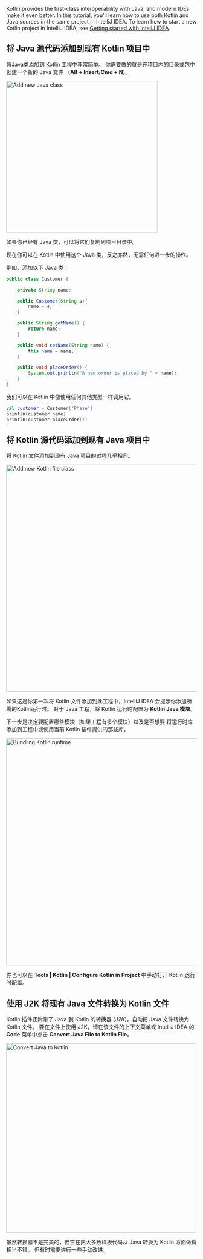 [//]: # (title: 在工程中混用 Java 与 Kotlin - 教程)

Kotlin provides the first-class interoperability with Java, and modern IDEs make it even better.
In this tutorial, you'll learn how to use both Kotlin and Java sources in the same project in 
IntelliJ IDEA. To learn how to start a new Kotlin project in IntelliJ IDEA, 
see [Getting started with IntellJ IDEA](jvm-get-started.md). 

## 将 Java 源代码添加到现有 Kotlin 项目中

将Java类添加到 Kotlin 工程中非常简单。 你需要做的就是在项目内的目录或包中创建一个新的 Java 文件
（__Alt + Insert__/__Cmd + N__）。

<img src="new-java-class.png" alt="Add new Java class" width="400"/>

如果你已经有 Java 类，可以将它们复制到项目目录中。

现在你可以在 Kotlin 中使用这个 Java 类，反之亦然，无需任何进一步的操作。
 
例如，添加以下 Java 类：

``` java
public class Customer {

    private String name;

    public Customer(String s){
        name = s;
    }

    public String getName() {
        return name;
    }

    public void setName(String name) {
        this.name = name;
    }

    public void placeOrder() {
        System.out.println("A new order is placed by " + name);
    }
}
```

我们可以在 Kotlin 中像使用任何其他类型一样调用它。

```kotlin
val customer = Customer("Phase")
println(customer.name)
println(customer.placeOrder())
```

## 将 Kotlin 源代码添加到现有 Java 项目中

将 Kotlin 文件添加到现有 Java 项目的过程几乎相同。

<img src="new-kotlin-file.png" alt="Add new Kotlin file class" width="600"/>

如果这是你第一次将 Kotlin 文件添加到此工程中，IntelliJ IDEA 会提示你添加所需的Kotlin运行时。
对于 Java 工程，将 Kotlin 运行时配置为 __Kotlin Java 模块__。

下一步是决定要配置哪些模块（如果工程有多个模块）以及是否想要
将运行时库添加到工程中或使用当前 Kotlin 插件提供的那些库。

<img src="bundling-kotlin-option.png" alt="Bundling Kotlin runtime" width="600"/>

你也可以在 __Tools \| Kotlin \| Configure Kotlin in Project__ 中手动打开 Kotlin 运行时配置。

## 使用 J2K 将现有 Java 文件转换为 Kotlin 文件

Kotlin 插件还附带了 Java 到 Kotlin 的转换器 (_J2K_)，自动把 Java 文件转换为 Kotlin 文件。
要在文件上使用 J2K，请在该文件的上下文菜单或 IntelliJ IDEA 的 __Code__ 菜单中点击 __Convert Java File to Kotlin File__。

<img src="convert-java-to-kotlin.png" alt="Convert Java to Kotlin" width="500"/>

虽然转换器不是完美的，但它在把大多数样板代码从 Java 转换为 Kotlin 方面做得相当不错。
但有时需要进行一些手动改进。
